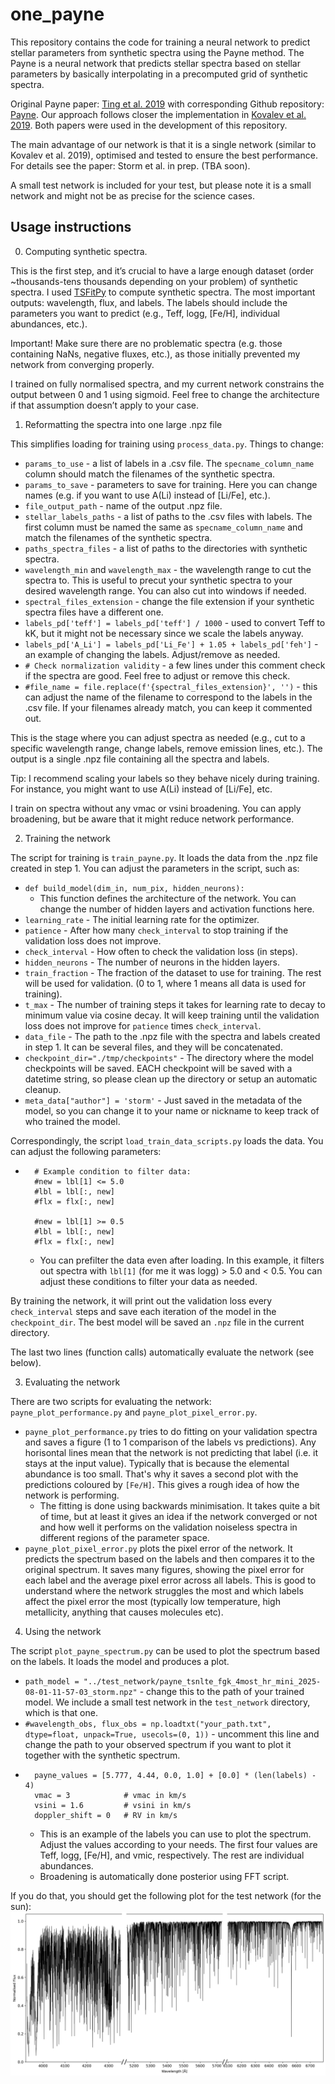 # one_payne

This repository contains the code for training a neural network to predict stellar parameters from synthetic spectra using the Payne method. The Payne is a neural network that predicts stellar spectra based on stellar parameters by basically interpolating in a precomputed grid of synthetic spectra.

Original Payne paper: [Ting et al. 2019](https://ui.adsabs.harvard.edu/abs/2019ApJ...879...69T/abstract) with corresponding Github repository: [Payne](https://github.com/tingyuansen/The_Payne). Our approach follows closer the implementation in [Kovalev et al. 2019](https://ui.adsabs.harvard.edu/abs/2019A%26A...628A..54K/abstract). Both papers were used in the development of this repository. 

The main advantage of our network is that it is a single network (similar to Kovalev et al. 2019), optimised and tested to ensure the best performance. For details see the paper: Storm et al. in prep. (TBA soon).

A small test network is included for your test, but please note it is a small network and might not be as precise for the science cases.

## Usage instructions

0) Computing synthetic spectra.

This is the first step, and it’s crucial to have a large enough dataset (order ~thousands-tens thousands depending on your problem) of synthetic spectra. I used [TSFitPy](https://github.com/TSFitPy-developers/TSFitPy) to compute synthetic spectra. The most important outputs: wavelength, flux, and labels. The labels should include the parameters you want to predict (e.g., Teff, logg, [Fe/H], individual abundances, etc.).

Important! Make sure there are no problematic spectra (e.g. those containing NaNs, negative fluxes, etc.), as those initially prevented my network from converging properly.

I trained on fully normalised spectra, and my current network constrains the output between 0 and 1 using sigmoid. Feel free to change the architecture if that assumption doesn’t apply to your case.

1) Reformatting the spectra into one large .npz file

This simplifies loading for training using `process_data.py`. Things to change:

- `params_to_use` - a list of labels in a .csv file. The `specname_column_name` column should match the filenames of the synthetic spectra.
- `params_to_save` - parameters to save for training. Here you can change names (e.g. if you want to use A(Li) instead of [Li/Fe], etc.).
- `file_output_path` - name of the output .npz file.
- `stellar_labels_paths` - a list of paths to the .csv files with labels. The first column must be named the same as `specname_column_name` and match the filenames of the synthetic spectra.
- `paths_spectra_files` - a list of paths to the directories with synthetic spectra. 
- `wavelength_min` and `wavelength_max` - the wavelength range to cut the spectra to. This is useful to precut your synthetic spectra to your desired wavelength range. You can also cut into windows if needed.
- `spectral_files_extension` - change the file extension if your synthetic spectra files have a different one.
- `labels_pd['teff'] = labels_pd['teff'] / 1000` - used to convert Teff to kK, but it might not be necessary since we scale the labels anyway.
- `labels_pd['A_Li'] = labels_pd['Li_Fe'] + 1.05 + labels_pd['feh']` - an example of changing the labels. Adjust/remove as needed.
- `# Check normalization validity` - a few lines under this comment check if the spectra are good. Feel free to adjust or remove this check.
- `#file_name = file.replace(f'{spectral_files_extension}', '')` - this can adjust the name of the filename to correspond to the labels in the .csv file. If your filenames already match, you can keep it commented out.

This is the stage where you can adjust spectra as needed (e.g., cut to a specific wavelength range, change labels, remove emission lines, etc.). The output is a single .npz file containing all the spectra and labels.

Tip: I recommend scaling your labels so they behave nicely during training. For instance, you might want to use A(Li) instead of [Li/Fe], etc.

I train on spectra without any vmac or vsini broadening. You can apply broadening, but be aware that it might reduce network performance.

2) Training the network

The script for training is `train_payne.py`. It loads the data from the .npz file created in step 1. You can adjust the parameters in the script, such as:
- `def build_model(dim_in, num_pix, hidden_neurons):` 
  - This function defines the architecture of the network. You can change the number of hidden layers and activation functions here.
- `learning_rate` - The initial learning rate for the optimizer.
- `patience` - After how many `check_interval` to stop training if the validation loss does not improve.
- `check_interval` - How often to check the validation loss (in steps).
- `hidden_neurons` - The number of neurons in the hidden layers.
- `train_fraction` - The fraction of the dataset to use for training. The rest will be used for validation. (0 to 1, where 1 means all data is used for training).
- `t_max` - The number of training steps it takes for learning rate to decay to minimum value via cosine decay. It will keep training until the validation loss does not improve for `patience` times `check_interval`.
- `data_file` - The path to the .npz file with the spectra and labels created in step 1. It can be several files, and they will be concatenated.
- `checkpoint_dir="./tmp/checkpoints"` - The directory where the model checkpoints will be saved. EACH checkpoint will be saved with a datetime string, so please clean up the directory or setup an automatic cleanup.
- `meta_data["author"] = 'storm'` - Just saved in the metadata of the model, so you can change it to your name or nickname to keep track of who trained the model.

Correspondingly, the script `load_train_data_scripts.py` loads the data. You can adjust the following parameters:
- ```
    # Example condition to filter data:
    #new = lbl[1] <= 5.0
    #lbl = lbl[:, new]
    #flx = flx[:, new]

    #new = lbl[1] >= 0.5
    #lbl = lbl[:, new]
    #flx = flx[:, new]
  ```
  - You can prefilter the data even after loading. In this example, it filters out spectra with `lbl[1]` (for me it was logg) > 5.0 and < 0.5. You can adjust these conditions to filter your data as needed.

By training the network, it will print out the validation loss every `check_interval` steps and save each iteration of the model in the `checkpoint_dir`. The best model will be saved an `.npz` file in the current directory.

The last two lines (function calls) automatically evaluate the network (see below).

3) Evaluating the network

There are two scripts for evaluating the network: `payne_plot_performance.py` and `payne_plot_pixel_error.py`.

- `payne_plot_performance.py` tries to do fitting on your validation spectra and saves a figure (1 to 1 comparison of the labels vs predictions). Any horisontal lines mean that the network is not predicting that label (i.e. it stays at the input value). Typically that is because the elemental abundance is too small. That's why it saves a second plot with the predictions coloured by `[Fe/H]`. This gives a rough idea of how the network is performing.
  - The fitting is done using backwards minimisation. It takes quite a bit of time, but at least it gives an idea if the network converged or not and how well it performs on the validation noiseless spectra in different regions of the parameter space.
- `payne_plot_pixel_error.py` plots the pixel error of the network. It predicts the spectrum based on the labels and then compares it to the original spectrum. It saves many figures, showing the pixel error for each label and the average pixel error across all labels. This is good to understand where the network struggles the most and which labels affect the pixel error the most (typically low temperature, high metallicity, anything that causes molecules etc).

4) Using the network

The script `plot_payne_spectrum.py` can be used to plot the spectrum based on the labels. It loads the model and produces a plot. 

- `path_model = "../test_network/payne_tsnlte_fgk_4most_hr_mini_2025-08-01-11-57-03_storm.npz"` - change this to the path of your trained model. We include a small test network in the `test_network` directory, which is that one.
- `#wavelength_obs, flux_obs = np.loadtxt("your_path.txt", dtype=float, unpack=True, usecols=(0, 1))` - uncomment this line and change the path to your observed spectrum if you want to plot it together with the synthetic spectrum.
- ```
    payne_values = [5.777, 4.44, 0.0, 1.0] + [0.0] * (len(labels) - 4)
    vmac = 3            # vmac in km/s
    vsini = 1.6         # vsini in km/s
    doppler_shift = 0   # RV in km/s
  ```
  - This is an example of the labels you can use to plot the spectrum. Adjust the values according to your needs. The first four values are Teff, logg, [Fe/H], and vmic, respectively. The rest are individual abundances.
  - Broadening is automatically done posterior using FFT script.

If you do that, you should get the following plot for the test network (for the sun):
![Example plot](./test_network/payne_spectrum_plot.png)